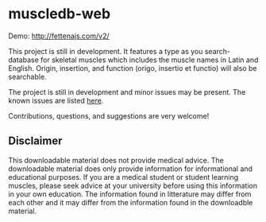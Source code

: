 muscledb-web
========

Demo: http://fettenajs.com/v2/

This project is still in development. It features a type as you search-database for skeletal muscles which includes the muscle names in Latin and English. Origin, insertion, and function (origo, insertio et functio) will also be searchable.

The project is still in development and minor issues may be present. The known issues are listed [here](https://github.com/bpjohannessen/muscledb-web/issues).

Contributions, questions, and suggestions are very welcome!

Disclaimer
-----------

This downloadable material does not provide medical advice. The downloadable material does only provide information for informational and educational purposes. If you are a medical student or student learning muscles, please seek advice at your university before using this information in your own education. The information found in litterature may differ from each other and it may differ from the information found in the downloadble material.
